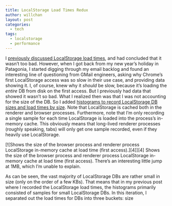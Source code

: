 ```yaml
---
title: LocalStorage Load Times Redux
author: willchan
layout: post
categories:
  - tech
tags:
  - localstorage
  - performance
---
```

I [previously discussed LocalStorage load times][1], and had concluded that it wasn’t too bad. However, when I got back from my new year’s holiday in Patagonia, I started digging through my email backlog and found an interesting line of questioning from GMail engineers, asking why Chrome’s first LocalStorage access was so slow in their use case, and providing data showing it. I, of course, knew why it *should* be slow, because it’s loading the *entire* DB from disk on the first access. But I previously had data that showed it wasn’t so bad. What I realized then was that I was not accounting for the size of the DB. So I added [histograms to record LocalStorage DB sizes and load times by size][2]. Note that LocalStorage is cached both in the renderer and browser processes. Furthermore, note that I’m only recording a single sample for each time LocalStorage is loaded into the process’s in-memory cache. This obviously means that long-lived renderer processes (roughly speaking, tabs) will only get one sample recorded, even if they heavily use LocalStorage.

 [1]: https://insouciant.org/tech/time-to-load-localstorage-into-memory/
 [2]: http://src.chromium.org/viewvc/chrome?view=rev&revision=181855

[![Shows the size of the browser process and renderer process LocalStorage in-memory cache at load time (first access).][4]][4]
Shows the size of the browser process and renderer process LocalStorage in-memory cache at load time (first access). There’s an interesting little jump at 1MB, which I’m unable to explain.

As can be seen, the vast majority of LocalStorage DBs are rather small in size (only on the order of a few KBs). That means that in my previous post where I recorded the LocalStorage load times, the histograms primarily consisted of samples for small LocalStorage DBs. In this iteration, I separated out the load times for DBs into three buckets: size 
